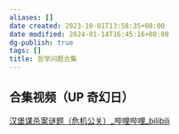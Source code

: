 ```yaml
---
aliases: []
date created: 2023-10-01T13:58:35+08:00
date modified: 2024-01-14T16:45:16+08:00
dg-publish: true
tags: []
title: 哲学问题合集
---
```


## 合集视频（UP 奇幻日）
[汉堡谋杀案谜题（危机公关）\_哔哩哔哩\_bilibili](https://www.bilibili.com/video/BV1Lm4y157AW/?spm_id_from=333.999.0.0&vd_source=20cb3e7c6ad3d64f0eb2d763ff005080)